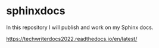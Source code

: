 # sphinxdocs

In this repository I will publish and work on my Sphinx docs.

https://techwriterdocs2022.readthedocs.io/en/latest/
